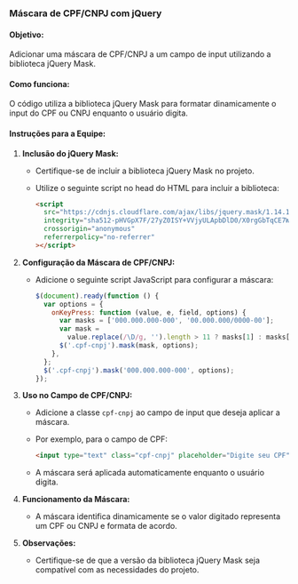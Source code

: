 ### Máscara de CPF/CNPJ com jQuery

#### Objetivo:
Adicionar uma máscara de CPF/CNPJ a um campo de input utilizando a biblioteca jQuery Mask.

#### Como funciona:
O código utiliza a biblioteca jQuery Mask para formatar dinamicamente o input do CPF ou CNPJ enquanto o usuário digita.

#### Instruções para a Equipe:

1. **Inclusão do jQuery Mask:**
   - Certifique-se de incluir a biblioteca jQuery Mask no projeto.
   - Utilize o seguinte script no head do HTML para incluir a biblioteca:

     ```html
     <script
       src="https://cdnjs.cloudflare.com/ajax/libs/jquery.mask/1.14.16/jquery.mask.min.js"
       integrity="sha512-pHVGpX7F/27yZ0ISY+VVjyULApbDlD0/X0rgGbTqCE7WFW5MezNTWG/dnhtbBuICzsd0WQPgpE4REBLv+UqChw=="
       crossorigin="anonymous"
       referrerpolicy="no-referrer"
     ></script>
     ```

2. **Configuração da Máscara de CPF/CNPJ:**
   - Adicione o seguinte script JavaScript para configurar a máscara:

     ```javascript
     $(document).ready(function () {
       var options = {
         onKeyPress: function (value, e, field, options) {
           var masks = ['000.000.000-000', '00.000.000/0000-00'];
           var mask =
             value.replace(/\D/g, '').length > 11 ? masks[1] : masks[0];
           $('.cpf-cnpj').mask(mask, options);
         },
       };
       $('.cpf-cnpj').mask('000.000.000-000', options);
     });
     ```

3. **Uso no Campo de CPF/CNPJ:**
   - Adicione a classe `cpf-cnpj` ao campo de input que deseja aplicar a máscara.
   - Por exemplo, para o campo de CPF:

     ```html
     <input type="text" class="cpf-cnpj" placeholder="Digite seu CPF">
     ```

   - A máscara será aplicada automaticamente enquanto o usuário digita.

4. **Funcionamento da Máscara:**
   - A máscara identifica dinamicamente se o valor digitado representa um CPF ou CNPJ e formata de acordo.

5. **Observações:**
   - Certifique-se de que a versão da biblioteca jQuery Mask seja compatível com as necessidades do projeto.
